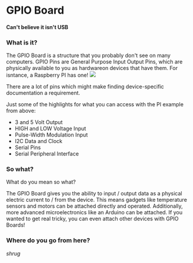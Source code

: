 # GPIO Board
#### Can't believe it isn't USB

### What is it?
The GPIO Board is a structure that you probably don't see on many computers. GPIO Pins are General Purpose Input Output Pins, which are physically available to you as hardwareon devices that have them. For isntance, a Raspberry PI has one!
![](https://www.raspberrypi.org/documentation/usage/gpio/images/GPIO-Pinout-Diagram-2.png)

There are a lot of pins which might make finding device-specific documentation a requirement.

Just some of the highlights for what you can access with the PI example from above:
* 3 and 5 Volt Output
* HIGH and LOW Voltage Input
* Pulse-Width Modulation Input
* I2C Data and Clock
* Serial Pins
* Serial Peripheral Interface

### So what?
What do you mean so what?

The GPIO Board gives you the ability to input / output data as a physical electric current to / from the device. This means gadgets like temperature sensors and motors can be attached directly and operated. Additionally, more advanced microelectronics like an Arduino can be attached. If you wanted to get real tricky, you can even attach other devices with GPIO Boards!

### Where do you go from here?
*shrug*

